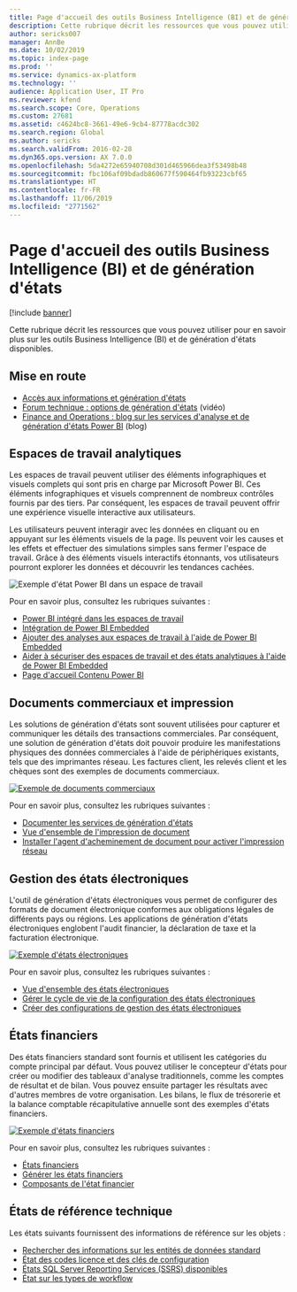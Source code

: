 ```yaml
---
title: Page d'accueil des outils Business Intelligence (BI) et de génération d'états
description: Cette rubrique décrit les ressources que vous pouvez utiliser pour en savoir plus sur les outils Business Intelligence et de génération d'états disponibles.
author: sericks007
manager: AnnBe
ms.date: 10/02/2019
ms.topic: index-page
ms.prod: ''
ms.service: dynamics-ax-platform
ms.technology: ''
audience: Application User, IT Pro
ms.reviewer: kfend
ms.search.scope: Core, Operations
ms.custom: 27681
ms.assetid: c4624bc8-3661-49e6-9cb4-87778acdc302
ms.search.region: Global
ms.author: sericks
ms.search.validFrom: 2016-02-28
ms.dyn365.ops.version: AX 7.0.0
ms.openlocfilehash: 5da4272e65940708d301d465966dea3f53498b48
ms.sourcegitcommit: fbc106af09bdadb860677f590464fb93223cbf65
ms.translationtype: HT
ms.contentlocale: fr-FR
ms.lasthandoff: 11/06/2019
ms.locfileid: "2771562"
---
```

# <a name="business-intelligence-bi-and-reporting-home-page"></a>Page d'accueil des outils Business Intelligence (BI) et de génération d'états

[!include [banner](../includes/banner.md)]

Cette rubrique décrit les ressources que vous pouvez utiliser pour en savoir plus sur les outils Business Intelligence (BI) et de génération d'états disponibles.

## <a name="get-started"></a>Mise en route
- [Accès aux informations et génération d'états](information-access-reporting.md)
- [Forum technique : options de génération d'états](https://www.youtube.com/watch?v=NzZONjKs5xA) (vidéo)
- [Finance and Operations : blog sur les services d'analyse et de génération d'états Power BI](https://community.dynamics.com/365/financeandoperations/b/powerbianalyticsandreporting) (blog)

## <a name="analytical-workspaces"></a>Espaces de travail analytiques
Les espaces de travail peuvent utiliser des éléments infographiques et visuels complets qui sont pris en charge par Microsoft Power BI. Ces éléments infographiques et visuels comprennent de nombreux contrôles fournis par des tiers. Par conséquent, les espaces de travail peuvent offrir une expérience visuelle interactive aux utilisateurs.

Les utilisateurs peuvent interagir avec les données en cliquant ou en appuyant sur les éléments visuels de la page. Ils peuvent voir les causes et les effets et effectuer des simulations simples sans fermer l'espace de travail. Grâce à des éléments visuels interactifs étonnants, vos utilisateurs pourront explorer les données et découvrir les tendances cachées.

![Exemple d'état Power BI dans un espace de travail](./media/Power-BI-in-D365-Workspace.png)

Pour en savoir plus, consultez les rubriques suivantes :

- [Power BI intégré dans les espaces de travail](embed-power-bi-workspaces.md)
- [Intégration de Power BI Embedded](power-bi-embedded-integration.md)
- [Ajouter des analyses aux espaces de travail à l'aide de Power BI Embedded](add-analytics-tab-workspaces.md)
- [Aider à sécuriser des espaces de travail et des états analytiques à l'aide de Power BI Embedded](secure-analytical-workspaces.md)
- [Page d'accueil Contenu Power BI](power-bi-home-page.md)

## <a name="business-documents-and-printing"></a>Documents commerciaux et impression
Les solutions de génération d'états sont souvent utilisées pour capturer et communiquer les détails des transactions commerciales. Par conséquent, une solution de génération d'états doit pouvoir produire les manifestations physiques des données commerciales à l'aide de périphériques existants, tels que des imprimantes réseau. Les factures client, les relevés client et les chèques sont des exemples de documents commerciaux.

[![Exemple de documents commerciaux](./media/image-of-business-documents-1024x632.png)](./media/image-of-business-documents.png)

Pour en savoir plus, consultez les rubriques suivantes :

- [Documenter les services de génération d'états](document-reporting-services.md)
- [Vue d'ensemble de l'impression de document](print-documents.md)
- [Installer l'agent d'acheminement de document pour activer l'impression réseau](install-document-routing-agent.md)

## <a name="electronic-reporting"></a>Gestion des états électroniques
L'outil de génération d'états électroniques vous permet de configurer des formats de document électronique conformes aux obligations légales de différents pays ou régions. Les applications de génération d'états électroniques englobent l'audit financier, la déclaration de taxe et la facturation électronique.

[![Exemple d'états électroniques](./media/electronic-reporting-example.png)](./media/electronic-reporting-example.png)

Pour en savoir plus, consultez les rubriques suivantes :

- [Vue d'ensemble des états électroniques](general-electronic-reporting.md)
- [Gérer le cycle de vie de la configuration des états électroniques](general-electronic-reporting-manage-configuration-lifecycle.md)
- [Créer des configurations de gestion des états électroniques](electronic-reporting-configuration.md)

## <a name="financial-reporting"></a>États financiers
Des états financiers standard sont fournis et utilisent les catégories du compte principal par défaut. Vous pouvez utiliser le concepteur d'états pour créer ou modifier des tableaux d'analyse traditionnels, comme les comptes de résultat et de bilan. Vous pouvez ensuite partager les résultats avec d'autres membres de votre organisation. Les bilans, le flux de trésorerie et la balance comptable récapitulative annuelle sont des exemples d'états financiers.

[![Exemple d'états financiers](./media/financial-reporting-example.png)](./media/financial-reporting-example.png)

Pour en savoir plus, consultez les rubriques suivantes :

- [États financiers](financial-reporting-intro.md)
- [Générer les états financiers](generate-financial-report.md)
- [Composants de l'état financier](financial-report-components.md)

## <a name="technical-reference-reports"></a>États de référence technique
Les états suivants fournissent des informations de référence sur les objets :

- [Rechercher des informations sur les entités de données standard](../data-entities/data-entities-report.md)
- [État des codes licence et des clés de configuration](../sysadmin/license-codes-configuration-keys-report.md)
- [États SQL Server Reporting Services (SSRS) disponibles](SSRS-report.md)
- [État sur les types de workflow](../../fin-ops/organization-administration/workflow-types-report.md)
